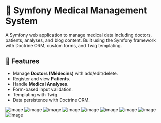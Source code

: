 # 🏥 Symfony Medical Management System

A Symfony web application to manage medical data including doctors, patients, analyses, and blog content. Built using the Symfony framework with Doctrine ORM, custom forms, and Twig templating.

## 🧰 Features

- Manage **Doctors (Médecins)** with add/edit/delete.
- Register and view **Patients**.
- Handle **Medical Analyses**.
- Form-based input validation.
- Templating with Twig.
- Data persistence with Doctrine ORM.

![image](https://github.com/user-attachments/assets/fd2ed86f-6109-436c-8776-0655c11a97f2)
![image](https://github.com/user-attachments/assets/356f9df4-5021-4cfe-b76a-489883512464)
![image](https://github.com/user-attachments/assets/013c2ce9-5869-4d89-bd73-329ade1c043a)
![image](https://github.com/user-attachments/assets/2f2ec37f-c345-4dac-8148-e3a627de31c8)
![image](https://github.com/user-attachments/assets/b77f09fc-ca89-43b9-ba18-6a1107d19d72)
![image](https://github.com/user-attachments/assets/d21a6708-36c2-4693-85b6-1d1de9a1fb0e)
![image](https://github.com/user-attachments/assets/0b8a9e95-c7a9-4f2f-8734-593de62ad7d0)
![image](https://github.com/user-attachments/assets/7d76b67b-249d-4138-a064-7490a079808d)
![image](https://github.com/user-attachments/assets/83a0a665-dc4a-45b3-b11d-22246818563e)
